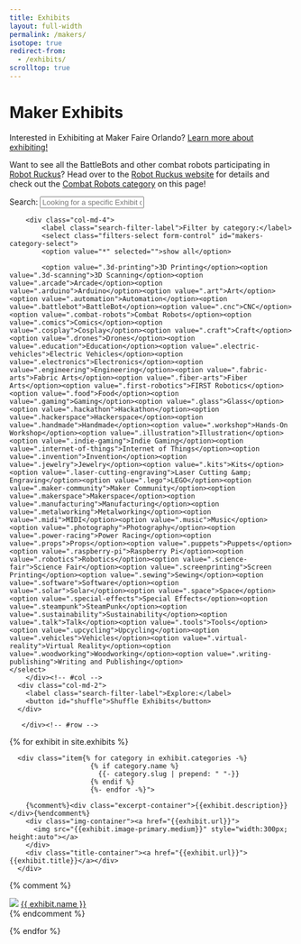 ```yaml
---
title: Exhibits
layout: full-width
permalink: /makers/
isotope: true
redirect-from:
  - /exhibits/
scrolltop: true
---
```

<div class="container">
<h1>Maker Exhibits</h1>

<p>Interested in Exhibiting at Maker Faire Orlando? <a href="/exhibit-at-maker-faire-orlando/">Learn more about exhibiting!</a> </p>

<p>Want to see all the BattleBots and other combat robots participating in <a href="https://robotruckus.org">Robot Ruckus</a>? Head over to the <a href="https://robotruckus.org">Robot Ruckus website</a> for details and check out the <a href="/makers/?category=combat-robots">Combat Robots category</a> on this page!</p>
</div>

<div class="mtm">
  <div class="mtm-search">
    <div class="container">
	   <div class="row">
      <div class="col-md-6">
      	<label class="search-filter-label">Search:</label>
      	<input type="text" class="quicksearch form-control" id="maker-search-input" placeholder="Looking for a specific Exhibit or Maker?">
      </div>

    	<div class="col-md-4">
    		<label class="search-filter-label">Filter by category:</label>
    		<select class="filters-select form-control" id="makers-category-select">
     		<option value="*" selected="">show all</option>

    		<option value=".3d-printing">3D Printing</option><option value=".3d-scanning">3D Scanning</option><option value=".arcade">Arcade</option><option value=".arduino">Arduino</option><option value=".art">Art</option><option value=".automation">Automation</option><option value=".battlebot">BattleBot</option><option value=".cnc">CNC</option><option value=".combat-robots">Combat Robots</option><option value=".comics">Comics</option><option value=".cosplay">Cosplay</option><option value=".craft">Craft</option><option value=".drones">Drones</option><option value=".education">Education</option><option value=".electric-vehicles">Electric Vehicles</option><option value=".electronics">Electronics</option><option value=".engineering">Engineering</option><option value=".fabric-arts">Fabric Arts</option><option value=".fiber-arts">Fiber Arts</option><option value=".first-robotics">FIRST Robotics</option><option value=".food">Food</option><option value=".gaming">Gaming</option><option value=".glass">Glass</option><option value=".hackathon">Hackathon</option><option value=".hackerspace">Hackerspace</option><option value=".handmade">Handmade</option><option value=".workshop">Hands-On Workshop</option><option value=".illustration">Illustration</option><option value=".indie-gaming">Indie Gaming</option><option value=".internet-of-things">Internet of Things</option><option value=".invention">Invention</option><option value=".jewelry">Jewelry</option><option value=".kits">Kits</option><option value=".laser-cutting-engraving">Laser Cutting &amp; Engraving</option><option value=".lego">LEGO</option><option value=".maker-community">Maker Community</option><option value=".makerspace">Makerspace</option><option value=".manufacturing">Manufacturing</option><option value=".metalworking">Metalworking</option><option value=".midi">MIDI</option><option value=".music">Music</option><option value=".photography">Photography</option><option value=".power-racing">Power Racing</option><option value=".props">Props</option><option value=".puppets">Puppets</option><option value=".raspberry-pi">Raspberry Pi</option><option value=".robotics">Robotics</option><option value=".science-fair">Science Fair</option><option value=".screenprinting">Screen Printing</option><option value=".sewing">Sewing</option><option value=".software">Software</option><option value=".solar">Solar</option><option value=".space">Space</option><option value=".special-effects">Special Effects</option><option value=".steampunk">SteamPunk</option><option value=".sustainability">Sustainability</option><option value=".talk">Talk</option><option value=".tools">Tools</option><option value=".upcycling">Upcycling</option><option value=".vehicles">Vehicles</option><option value=".virtual-reality">Virtual Reality</option><option value=".woodworking">Woodworking</option><option value=".writing-publishing">Writing and Publishing</option>								</select>
    	</div><!-- #col -->
      <div class="col-md-2">
        <label class="search-filter-label">Explore:</label>
        <button id="shuffle">Shuffle Exhibits</button>
      </div>

	   </div><!-- #row -->
   </div><!-- #container -->
 </div><!-- #mtm-search -->
</div>

<div class="exhibits-container" id="exhibits">
  {% for exhibit in site.exhibits %}

      <div class="item{% for category in exhibit.categories -%}
                        {% if category.name %}
                          {{- category.slug | prepend: " "-}}
                        {% endif %}
                        {%- endfor -%}">

        {%comment%}<div class="excerpt-container">{{exhibit.description}}</div>{%endcomment%}
        <div class="img-container"><a href="{{exhibit.url}}">
          <img src="{{exhibit.image-primary.medium}}" style="width:300px; height:auto"></a>
        </div>
        <div class="title-container"><a href="{{exhibit.url}}">{{exhibit.title}}</a></div>
      </div>


{% comment %}
        <div id="{{ exhibit.slug }}">
          <img src="{{ exhibit.image-primary.small }}">
        <a href="{{ exhibit.url }}">{{ exhibit.name }}</a>
        </div>
{% endcomment %}

{% endfor %}
</div>
